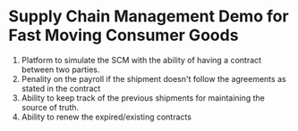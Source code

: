 # Supply Chain Management Demo for Fast Moving Consumer Goods

1. Platform to simulate the SCM with the ability of having a contract between two parties.
2. Penality on the payroll if the shipment doesn't follow the agreements as stated in the contract
3. Ability to keep track of the previous shipments for maintaining the source of truth.
4. Ability to renew the expired/existing contracts